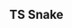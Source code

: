 <!-- * cd to `example/` and open index.html

Create this app using typescript.

Good luck! -->

## TS Snake
<!-- 
Created with TypeScript

<a href="https://fsiino.github.io/ts-snake" target="_blank">Live Demo</a> -->